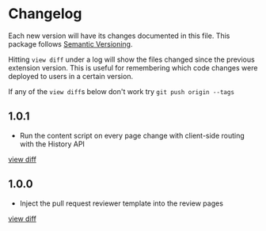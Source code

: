 # Changelog

Each new version will have its changes documented in this file. This package follows [Semantic Versioning](https://semver.org/).

Hitting `view diff` under a log will show the files changed since the previous extension version. This is useful for remembering which code changes were deployed to users in a certain version.

If any of the `view diff`s below don't work try `git push origin --tags`

## 1.0.1

- Run the content script on every page change with client-side routing with the History API

[view diff](https://github.com/tailwind/dev-workflow-helper/compare/v1.0.0...v1.0.1)

## 1.0.0

- Inject the pull request reviewer template into the review pages

[view diff](https://github.com/tailwind/dev-workflow-helper/commit/c6fb6be77471c492f830ac159169b08794ad780a)
